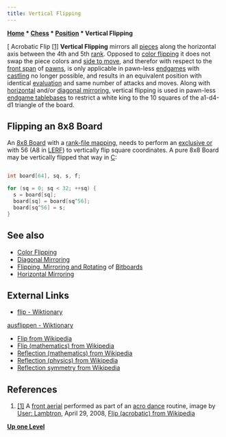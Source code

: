 ```yaml
---
title: Vertical Flipping
---
```

**[Home](Home "Home") \* [Chess](Chess "Chess") \* [Position](Chess_Position "Chess Position") \* Vertical Flipping**



[ Acrobatic Flip <a id="cite-note-1" href="#cite-ref-1">[1]</a>
**Vertical Flipping** mirrors all [pieces](Pieces "Pieces") along the horizontal axis between the 4th and 5th [rank](Ranks "Ranks"). Opposed to [color flipping](Color_Flipping "Color Flipping") it does not swap the piece colors and [side to move](Side_to_move "Side to move"), and therefor with respect to the [front span](Pawn_Spans "Pawn Spans") of [pawns](Pawn "Pawn"), is only applicable in pawn-less [endgames](Endgame "Endgame") with [castling](Castling "Castling") no longer possible, and results in an equivalent position with identical [evaluation](Evaluation "Evaluation") and same number of attacks and moves. Along with [horizontal](Horizontal_Mirroring "Horizontal Mirroring") and/or [diagonal mirroring](Diagonal_Mirroring "Diagonal Mirroring"), vertical flipping is used in pawn-less [endgame tablebases](Endgame_Tablebases "Endgame Tablebases") to restrict a white king to the 10 squares of the a1-d4-d1 triangle of the board. 



## Flipping an 8x8 Board


An [8x8 Board](8x8_Board "8x8 Board") with a [rank-file mapping](Squares "Squares"), needs to perform an [exclusive or](General_Setwise_Operations#ExclusiveOr "General Setwise Operations") with 56 (A8 in [LERF](Square_Mapping_Considerations#LittleEndianRankFileMapping "Square Mapping Considerations")) to vertically flip square coordinates. A pure 8x8 Board may be vertically flipped that way in [C](C "C"):




```C++

int board[64], sq, s, f;

for (sq = 0; sq < 32; ++sq) {
  s = board[sq];
  board[sq] = board[sq^56];
  board[sq^56] = s;
}

```

## See also


* [Color Flipping](Color_Flipping "Color Flipping")
* [Diagonal Mirroring](Diagonal_Mirroring "Diagonal Mirroring")
* [Flipping, Mirroring and Rotating](Flipping_Mirroring_and_Rotating "Flipping Mirroring and Rotating") of [Bitboards](Bitboards "Bitboards")
* [Horizontal Mirroring](Horizontal_Mirroring "Horizontal Mirroring")


## External Links


* [flip - Wiktionary](http://en.wiktionary.org/wiki/flip)


 [ausflippen - Wiktionary](http://en.wiktionary.org/wiki/ausflippen)
* [Flip from Wikipedia](https://en.wikipedia.org/wiki/Flip)
* [Flip (mathematics) from Wikipedia](https://en.wikipedia.org/wiki/Flip_%28mathematics%29)
* [Reflection (mathematics) from Wikipedia](https://en.wikipedia.org/wiki/Reflection_%28mathematics%29)
* [Reflection (physics) from Wikipedia](https://en.wikipedia.org/wiki/Reflection_%28physics%29)
* [Reflection symmetry from Wikipedia](https://en.wikipedia.org/wiki/Reflection_symmetry)


## References


 1. <a id="cite-ref-1" href="#cite-note-1">[1]</a> A [front aerial](https://en.wikipedia.org/wiki/Front_aerial) performed as part of an [acro dance](https://en.wikipedia.org/wiki/Acro_dance) routine, image by [User: Lambtron](https://en.wikipedia.org/wiki/User:Lambtron), April 29, 2008, [Flip (acrobatic) from Wikipedia](https://en.wikipedia.org/wiki/Flip_%28acrobatic%29) 

**[Up one Level](Chess_Position "Chess Position")**







 
